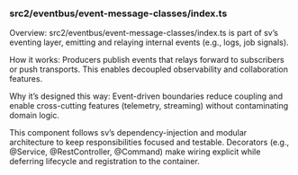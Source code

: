 ### src2/eventbus/event-message-classes/index.ts

Overview: src2/eventbus/event-message-classes/index.ts is part of sv’s eventing layer, emitting and relaying internal events (e.g., logs, job signals).

How it works: Producers publish events that relays forward to subscribers or push transports. This enables decoupled observability and collaboration features.

Why it’s designed this way: Event-driven boundaries reduce coupling and enable cross-cutting features (telemetry, streaming) without contaminating domain logic.

This component follows sv’s dependency-injection and modular architecture to keep responsibilities focused and testable. Decorators (e.g., @Service, @RestController, @Command) make wiring explicit while deferring lifecycle and registration to the container.
